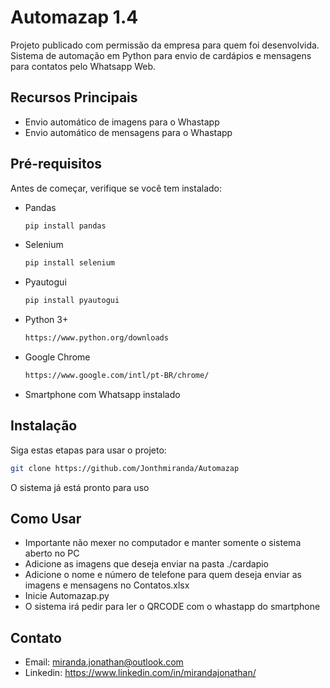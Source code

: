 # Automazap 1.4

Projeto publicado com permissão da empresa para quem foi desenvolvida.
Sistema de automação em Python para envio de cardápios e mensagens para contatos pelo Whatsapp Web.

## Recursos Principais
- Envio automático de imagens para o Whastapp
- Envio automático de mensagens para o Whastapp

## Pré-requisitos
Antes de começar, verifique se você tem instalado:
- Pandas
  ```bash
  pip install pandas
  ```
- Selenium
  ```bash
  pip install selenium
  ```
- Pyautogui
  ```bash
  pip install pyautogui
  ```
- Python 3+
  ```bash
  https://www.python.org/downloads
  ```
- Google Chrome
  ```bash
  https://www.google.com/intl/pt-BR/chrome/
  ```
- Smartphone com Whatsapp instalado

## Instalação
Siga estas etapas para usar o projeto:

```bash
git clone https://github.com/Jonthmiranda/Automazap
```
O sistema já está pronto para uso

## Como Usar

- Importante não mexer no computador e manter somente o sistema aberto no PC
- Adicione as imagens que deseja enviar na pasta ./cardapio
- Adicione o nome e número de telefone para quem deseja enviar as imagens e mensagens no Contatos.xlsx 
- Inicie Automazap.py
- O sistema irá pedir para ler o QRCODE com o whastapp do smartphone

## Contato

- Email: miranda.jonathan@outlook.com
- Linkedin: https://www.linkedin.com/in/mirandajonathan/


